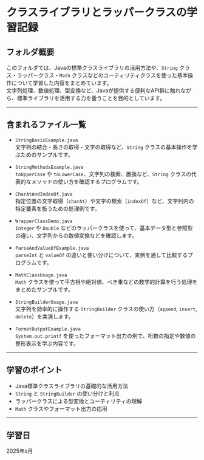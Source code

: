 # クラスライブラリとラッパークラスの学習記録

## フォルダ概要  
このフォルダでは、Javaの標準クラスライブラリの活用方法や、`String` クラス・ラッパークラス・`Math` クラスなどのユーティリティクラスを使った基本操作について学習した内容をまとめています。  
文字列処理、数値処理、型変換など、Javaが提供する便利なAPI群に触れながら、標準ライブラリを活用する力を養うことを目的としています。

---

## 含まれるファイル一覧

- `StringBasicExample.java`  
  文字列の結合・長さの取得・文字の取得など、`String` クラスの基本操作を学ぶためのサンプルです。

- `StringMethodsExample.java`  
  `toUpperCase` や `toLowerCase`、文字列の検索、置換など、`String` クラスの代表的なメソッドの使い方を確認するプログラムです。

- `CharAtAndIndexOf.java`  
  指定位置の文字取得（`charAt`）や文字の検索（`indexOf`）など、文字列内の特定要素を扱うための処理例です。

- `WrapperClassDemo.java`  
  `Integer` や `Double` などのラッパークラスを使って、基本データ型と参照型の違い、文字列からの数値変換などを確認します。

- `ParseAndValueOfExample.java`  
  `parseInt` と `valueOf` の違いと使い分けについて、実例を通して比較するプログラムです。

- `MathClassUsage.java`  
  `Math` クラスを使って平方根や絶対値、べき乗などの数学的計算を行う処理をまとめたサンプルです。

- `StringBuilderUsage.java`  
  文字列を効率的に操作する `StringBuilder` クラスの使い方（`append`, `insert`, `delete`）を実演します。

- `FormatOutputExample.java`  
  `System.out.printf` を使ったフォーマット出力の例で、桁数の指定や数値の整形表示を学ぶ内容です。

---

## 学習のポイント

- Java標準クラスライブラリの基礎的な活用方法
- `String` と `StringBuilder` の使い分けと利点
- ラッパークラスによる型変換とユーティリティの理解
- `Math` クラスやフォーマット出力の応用

---

## 学習日  
2025年s月